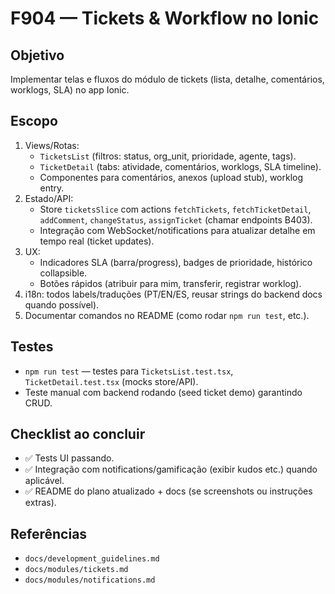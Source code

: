 # F904 — Tickets & Workflow no Ionic

## Objetivo
Implementar telas e fluxos do módulo de tickets (lista, detalhe, comentários, worklogs, SLA) no app Ionic.

## Escopo
1. Views/Rotas:
   - `TicketsList` (filtros: status, org_unit, prioridade, agente, tags).
   - `TicketDetail` (tabs: atividade, comentários, worklogs, SLA timeline).
   - Componentes para comentários, anexos (upload stub), worklog entry.
2. Estado/API:
   - Store `ticketsSlice` com actions `fetchTickets`, `fetchTicketDetail`, `addComment`, `changeStatus`, `assignTicket` (chamar endpoints B403).
   - Integração com WebSocket/notifications para atualizar detalhe em tempo real (ticket updates).
3. UX:
   - Indicadores SLA (barra/progress), badges de prioridade, histórico collapsible.
   - Botões rápidos (atribuir para mim, transferir, registrar worklog).
4. i18n: todos labels/traduções (PT/EN/ES, reusar strings do backend docs quando possível).
5. Documentar comandos no README (como rodar `npm run test`, etc.).

## Testes
- `npm run test` — testes para `TicketsList.test.tsx`, `TicketDetail.test.tsx` (mocks store/API).
- Teste manual com backend rodando (seed ticket demo) garantindo CRUD.

## Checklist ao concluir
- ✅ Tests UI passando.
- ✅ Integração com notifications/gamificação (exibir kudos etc.) quando aplicável.
- ✅ README do plano atualizado + docs (se screenshots ou instruções extras).

## Referências
- `docs/development_guidelines.md`
- `docs/modules/tickets.md`
- `docs/modules/notifications.md`
